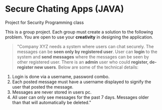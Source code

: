 # Secure Chating Apps (JAVA)
Project for Security Programming class

This is a group project. Each group must create a solution to the following problem. You are open to use your <b>creativity</b> in designing the application.

<blockquote>"Company XYZ needs a system where users can chat securely. The messages can be <b>seen only by registered user</b>. User can <b>login</b> to the system and <b>send messages</b> where the messages can be seen by other registered user. There is an <b>admin</b> user who could <b>register, de-register new users</b>. Below are some of the technical details:</blockquote>

<ol>
  <li>Login is done via a username, password combo.</li>
  <li>Each posted message must have a username displayed to signify the user that posted the message.</li>
  <li>Messages are never stored in users pc.</li>
  <li>All user can only see messages for the past 7 days. Messages older than that will automatically be deleted."</li>
</ol>
